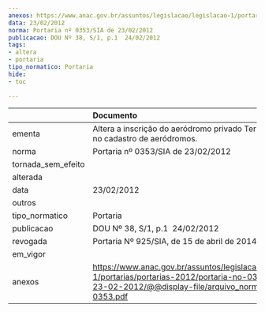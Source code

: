 ```yaml
---
anexos: https://www.anac.gov.br/assuntos/legislacao/legislacao-1/portarias/portarias-2012/portaria-no-0353-sia-de-23-02-2012/@@display-file/arquivo_norma/PA2012-0353.pdf
data: 23/02/2012
norma: Portaria nº 0353/SIA de 23/02/2012
publicacao: DOU Nº 38, S/1, p.1  24/02/2012
tags:
- altera
- portaria
tipo_normatico: Portaria
hide: 
- toc 
 
---
```


|                    | Documento                                                                                                                                                         |
|:-------------------|:------------------------------------------------------------------------------------------------------------------------------------------------------------------|
| ementa             | Altera a inscrição do aeródromo privado Terravista (BA) no cadastro de aeródromos.                                                                                |
| norma              | Portaria nº 0353/SIA de 23/02/2012                                                                                                                                |
| tornada_sem_efeito |                                                                                                                                                                   |
| alterada           |                                                                                                                                                                   |
| data               | 23/02/2012                                                                                                                                                        |
| outros             |                                                                                                                                                                   |
| tipo_normatico     | Portaria                                                                                                                                                          |
| publicacao         | DOU Nº 38, S/1, p.1  24/02/2012                                                                                                                                   |
| revogada           | Portaria Nº 925/SIA, de 15 de abril de 2014                                                                                                                       |
| em_vigor           |                                                                                                                                                                   |
| anexos             | https://www.anac.gov.br/assuntos/legislacao/legislacao-1/portarias/portarias-2012/portaria-no-0353-sia-de-23-02-2012/@@display-file/arquivo_norma/PA2012-0353.pdf |